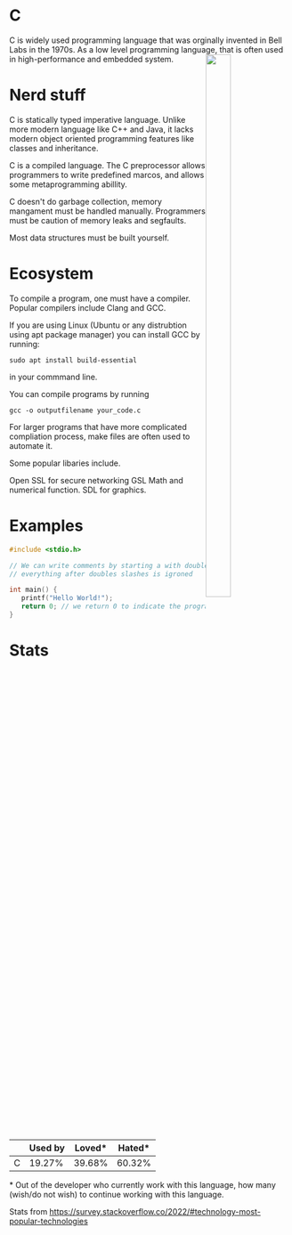 # C

C is widely used programming language that was orginally invented in Bell Labs in the 1970s. 
As a low level programming language, that is often used in high-performance and embedded system.
<img style="float: right; width:30%; height:50%; object-fit:contain;" src="https://upload.wikimedia.org/wikipedia/commons/thumb/3/35/The_C_Programming_Language_logo.svg/800px-The_C_Programming_Language_logo.svg.png">

# Nerd stuff
C is statically typed imperative language. Unlike more modern language like C++ and Java, it lacks modern object oriented programming features like classes and inheritance. 

C is a compiled language. 
The C preprocessor allows programmers to write predefined marcos, and allows some metaprogramming abillity.

C doesn't do garbage collection, memory mangament must be handled manually. Programmers must be caution of memory leaks and segfaults.

Most data structures must be built yourself.

# Ecosystem

To compile a program, one must have a compiler. Popular compilers include Clang and GCC.

If you are using Linux (Ubuntu or any distrubtion using apt package manager) you can install GCC by running:
```
sudo apt install build-essential
```
in your commmand line.

You can compile programs by running
```
gcc -o outputfilename your_code.c
```

For larger programs that have more complicated compliation process, make files are often used to automate it. 

Some popular libaries include.

Open SSL for secure networking
GSL Math and numerical function.
SDL for graphics.

# Examples
```c
#include <stdio.h>

// We can write comments by starting a with double slashes
// everything after doubles slashes is igroned

int main() {
   printf("Hello World!");
   return 0; // we return 0 to indicate the program has executed without error
}
```

# Stats

|           | Used by | Loved*| Hated*|
|-----------| ------- |--     | --    |
| C      | 19.27%    | 39.68% | 60.32% |

\* Out of the developer who currently work with this language, how many (wish/do not wish) to continue working with this language. 

Stats from https://survey.stackoverflow.co/2022/#technology-most-popular-technologies
